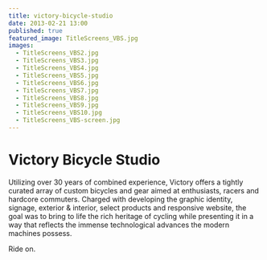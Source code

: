 ```yaml
---
title: victory-bicycle-studio
date: 2013-02-21 13:00
published: true
featured_image: TitleScreens_VBS.jpg
images:
  - TitleScreens_VBS2.jpg
  - TitleScreens_VBS3.jpg
  - TitleScreens_VBS4.jpg
  - TitleScreens_VBS5.jpg
  - TitleScreens_VBS6.jpg
  - TitleScreens_VBS7.jpg
  - TitleScreens_VBS8.jpg
  - TitleScreens_VBS9.jpg
  - TitleScreens_VBS10.jpg
  - TitleScreens_VBS-screen.jpg
---
```


# Victory Bicycle Studio

Utilizing over 30 years of combined experience, Victory offers a tightly curated array of custom bicycles and gear aimed at enthusiasts, racers and hardcore commuters. Charged with developing the graphic identity, signage, exterior &amp; interior, select products and responsive website, the goal was to bring to life the rich heritage of cycling while presenting it in a way that reflects the immense technological advances the modern machines possess.

Ride on.
